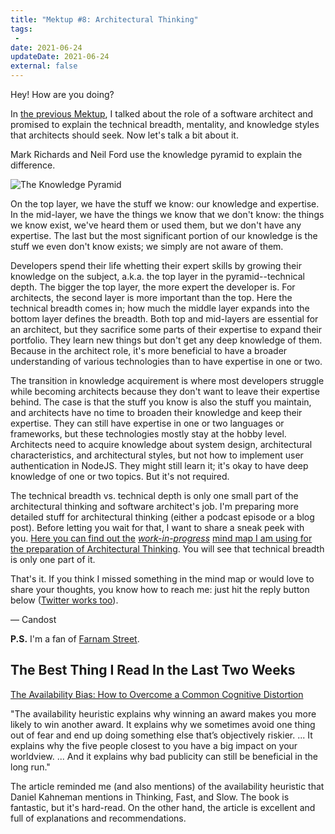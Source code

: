 ```yaml
---
title: "Mektup #8: Architectural Thinking"
tags:
 -
date: 2021-06-24
updateDate: 2021-06-24
external: false
---
```


Hey! How are you doing?

In [the previous Mektup](/newsletter/mektup-7), I talked about the role of a software architect and promised to explain the technical breadth, mentality, and knowledge styles that architects should seek. Now let's talk a bit about it.

Mark Richards and Neil Ford use the knowledge pyramid to explain the difference.

![The Knowledge Pyramid](/images/content/newsletter/The_knowledge_pyramid.jpg)

On the top layer, we have the stuff we know: our knowledge and expertise. In the mid-layer, we have the things we know that we don't know: the things we know exist, we've heard them or used them, but we don't have any expertise. The last but the most significant portion of our knowledge is the stuff we even don't know exists; we simply are not aware of them.

Developers spend their life whetting their expert skills by growing their knowledge on the subject, a.k.a. the top layer in the pyramid--technical depth. The bigger the top layer, the more expert the developer is. For architects, the second layer is more important than the top. Here the technical breadth comes in; how much the middle layer expands into the bottom layer defines the breadth. Both top and mid-layers are essential for an architect, but they sacrifice some parts of their expertise to expand their portfolio. They learn new things but don't get any deep knowledge of them. Because in the architect role, it's more beneficial to have a broader understanding of various technologies than to have expertise in one or two.

The transition in knowledge acquirement is where most developers struggle while becoming architects because they don't want to leave their expertise behind. The case is that the stuff you know is also the stuff you maintain, and architects have no time to broaden their knowledge and keep their expertise. They can still have expertise in one or two languages or frameworks, but these technologies mostly stay at the hobby level. Architects need to acquire knowledge about system design, architectural characteristics, and architectural styles, but not how to implement user authentication in NodeJS. They might still learn it; it's okay to have deep knowledge of one or two topics. But it's not required.

The technical breadth vs. technical depth is only one small part of the architectural thinking and software architect's job. I'm preparing more detailed stuff for architectural thinking (either a podcast episode or a blog post). Before letting you wait for that, I want to share a sneak peek with you. [Here you can find out the](https://github.com/candostdagdeviren/liebling/raw/1de55e2669baf0c5b832dc6558f03cfc68a79e5c/assets/images/Mind%20Map%20-%20System%20and%20architectural%20thinking.jpg) _[work-in-progress](https://github.com/candostdagdeviren/liebling/raw/1de55e2669baf0c5b832dc6558f03cfc68a79e5c/assets/images/Mind%20Map%20-%20System%20and%20architectural%20thinking.jpg)_ [mind map I am using for the preparation of Architectural Thinking](https://github.com/candostdagdeviren/liebling/raw/1de55e2669baf0c5b832dc6558f03cfc68a79e5c/assets/images/Mind%20Map%20-%20System%20and%20architectural%20thinking.jpg). You will see that technical breadth is only one part of it.

That's it. If you think I missed something in the mind map or would love to share your thoughts, you know how to reach me: just hit the reply button below ([Twitter works too](https://twitter.com/candosten)).

— Candost

​**P.S.** I'm a fan of [Farnam Street](https://fs.blog/).

## The Best Thing I Read In the Last Two Weeks

​[The Availability Bias: How to Overcome a Common Cognitive Distortion](https://fs.blog/2021/06/availability-bias-cognitive-distortion/)​

"The availability heuristic explains why winning an award makes you more likely to win another award. It explains why we sometimes avoid one thing out of fear and end up doing something else that’s objectively riskier. ... It explains why the five people closest to you have a big impact on your worldview. ... And it explains why bad publicity can still be beneficial in the long run."

The article reminded me (and also mentions) of the availability heuristic that Daniel Kahneman mentions in Thinking, Fast, and Slow. The book is fantastic, but it's hard-read. On the other hand, the article is excellent and full of explanations and recommendations.